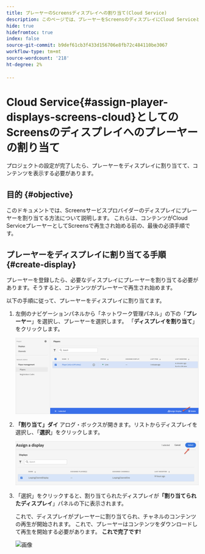 ```yaml
---
title: プレーヤーのScreensディスプレイへの割り当て(Cloud Service)
description: このページでは、プレーヤーをScreensのディスプレイにCloud Serviceとして割り当てる方法について説明します。
hide: true
hidefromtoc: true
index: false
source-git-commit: b9def61cb3f433d156706e8fb72c484110be3067
workflow-type: tm+mt
source-wordcount: '218'
ht-degree: 2%

---
```



# Cloud Service{#assign-player-displays-screens-cloud}としてのScreensのディスプレイへのプレーヤーの割り当て

プロジェクトの設定が完了したら、プレーヤーをディスプレイに割り当てて、コンテンツを表示する必要があります。

## 目的 {#objective}

このドキュメントでは、Screensサービスプロバイダーのディスプレイにプレーヤーを割り当てる方法について説明します。 これらは、コンテンツがCloud ServiceプレーヤーとしてScreensで再生され始める前の、最後の必須手順です。

## プレーヤーをディスプレイに割り当てる手順{#create-display}

プレーヤーを登録したら、必要なディスプレイにプレーヤーを割り当てる必要があります。そうすると、コンテンツがプレーヤーで再生され始めます。

以下の手順に従って、プレーヤーをディスプレイに割り当てます。

1. 左側のナビゲーションパネルから「ネットワーク管理パネル」の下の「**プレーヤー**」を選択し、プレーヤーを選択します。 「**ディスプレイを割り当て**」をクリックします。

   ![画像](/help/screens-cloud/assets/player/register-player7.png)

1. **「割り当て」ダイ** アログ・ボックスが開きます。リストからディスプレイを選択し、「**選択**」をクリックします。

   ![画像](/help/screens-cloud/assets/player/register-player8.png)

1. 「選択」をクリックすると、割り当てられたディスプレイが&#x200B;**「割り当てられたディスプレイ**」パネルの下に表示されます。

   これで、ディスプレイがプレーヤーに割り当てられ、チャネルのコンテンツの再生が開始されます。 これで、プレーヤーはコンテンツをダウンロードして再生を開始する必要があります。 **これで完了です!**

   ![画像](/help/screens-cloud/assets/player/output.gif)

